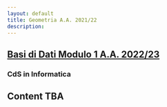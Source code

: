 ```yaml
---
layout: default
title: Geometria A.A. 2021/22
description: 
---
```


## [Basi di Dati Modulo 1 A.A. 2022/23](TBA)
### CdS in Informatica



## Content TBA
